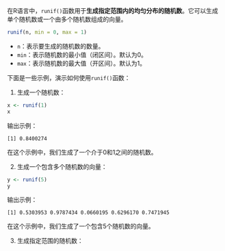 在R语言中，`runif()`函数用于**生成指定范围内的均匀分布的随机数**。它可以生成单个随机数或一个由多个随机数组成的向量。

```R
runif(n, min = 0, max = 1)
```

- `n`：表示要生成的随机数的数量。
- `min`：表示随机数的最小值（闭区间）。默认为0。
- `max`：表示随机数的最大值（开区间）。默认为1。

下面是一些示例，演示如何使用`runif()`函数：

1. 生成一个随机数：
```R
x <- runif(1)
x
```
输出示例：
```
[1] 0.8400274
```
在这个示例中，我们生成了一个介于0和1之间的随机数。

2. 生成一个包含多个随机数的向量：
```R
y <- runif(5)
y
```
输出示例：
```
[1] 0.5303953 0.9787434 0.0660195 0.6296170 0.7471945
```
在这个示例中，我们生成了一个包含5个随机数的向量。

3. 生成指定范围的随机数：